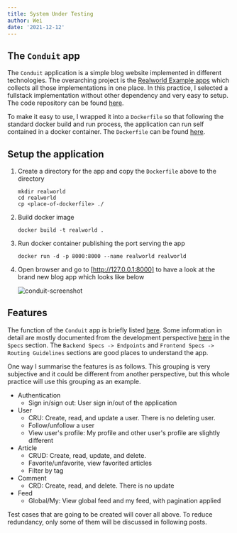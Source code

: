 ```yaml
---
title: System Under Testing
author: Wei
date: '2021-12-12'
---
```


## The `Conduit` app

The `Conduit` application is a simple blog website implemented in different technologies. The overarching project is the [Realworld Example apps](https://github.com/gothinkster/realworld) which collects all those implementations in one place. In this practice, I selected a fullstack implementation without other dependency and very easy to setup. The code repository can be found [here](https://github.com/danjac/realworld).

To make it easy to use, I wrapped it into a `Dockerfile` so that following the standard docker build and run process, the application can run self contained in a docker container. The `Dockerfile` can be found [here](/Dockerfile).

## Setup the application

1. Create a directory for the app and copy the `Dockerfile` above to the directory

    ```shell
    mkdir realworld
    cd realworld
    cp <place-of-dockerfile> ./
    ```

2. Build docker image

    ```shell
    docker build -t realworld .
    ```

3. Run docker container publishing the port serving the app

    ```shell
    docker run -d -p 8000:8000 --name realworld realworld
    ```

4. Open browser and go to [http://127.0.0.1:8000] to have a look at the brand new blog app which looks like below

    ![conduit-screenshot](/conduit.png)

## Features

The function of the `Conduit` app is briefly listed [here](https://realworld-docs.netlify.app/docs/implementation-creation/features). Some information in detail are mostly documented from the development perspective [here](https://realworld-docs.netlify.app/docs/intro#) in the `Specs` section. The `Backend Specs -> Endpoints` and `Frontend Specs -> Routing Guidelines` sections are good places to understand the app.

One way I summarise the features is as follows. This grouping is very subjective and it could be different from another perspective, but this whole practice will use this grouping as an example.

- Authentication
  - Sign in/sign out: User sign in/out of the application
- User
  - CRU: Create, read, and update a user. There is no deleting user.
  - Follow/unfollow a user
  - View user's profile: My profile and other user's profile are slightly different
- Article
  - CRUD: Create, read, update, and delete.
  - Favorite/unfavorite, view favorited articles
  - Filter by tag
- Comment
  - CRD: Create, read, and delete. There is no update
- Feed
  - Global/My: View global feed and my feed, with pagination applied

Test cases that are going to be created will cover all above. To reduce redundancy, only some of them will be discussed in following posts.
